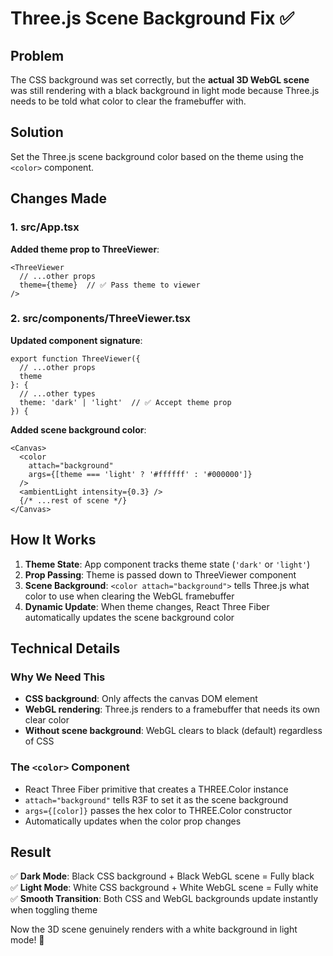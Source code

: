 # Three.js Scene Background Fix ✅

## Problem
The CSS background was set correctly, but the **actual 3D WebGL scene** was still rendering with a black background in light mode because Three.js needs to be told what color to clear the framebuffer with.

## Solution
Set the Three.js scene background color based on the theme using the `<color>` component.

## Changes Made

### 1. src/App.tsx
**Added theme prop to ThreeViewer**:
```tsx
<ThreeViewer 
  // ...other props
  theme={theme}  // ✅ Pass theme to viewer
/>
```

### 2. src/components/ThreeViewer.tsx

**Updated component signature**:
```tsx
export function ThreeViewer({ 
  // ...other props
  theme
}: {
  // ...other types
  theme: 'dark' | 'light'  // ✅ Accept theme prop
}) {
```

**Added scene background color**:
```tsx
<Canvas>
  <color 
    attach="background" 
    args={[theme === 'light' ? '#ffffff' : '#000000']} 
  />
  <ambientLight intensity={0.3} />
  {/* ...rest of scene */}
</Canvas>
```

## How It Works

1. **Theme State**: App component tracks theme state (`'dark'` or `'light'`)
2. **Prop Passing**: Theme is passed down to ThreeViewer component
3. **Scene Background**: `<color attach="background">` tells Three.js what color to use when clearing the WebGL framebuffer
4. **Dynamic Update**: When theme changes, React Three Fiber automatically updates the scene background color

## Technical Details

### Why We Need This
- **CSS background**: Only affects the canvas DOM element
- **WebGL rendering**: Three.js renders to a framebuffer that needs its own clear color
- **Without scene background**: WebGL clears to black (default) regardless of CSS

### The `<color>` Component
- React Three Fiber primitive that creates a THREE.Color instance
- `attach="background"` tells R3F to set it as the scene background
- `args={[color]}` passes the hex color to THREE.Color constructor
- Automatically updates when the color prop changes

## Result
✅ **Dark Mode**: Black CSS background + Black WebGL scene = Fully black  
✅ **Light Mode**: White CSS background + White WebGL scene = Fully white  
✅ **Smooth Transition**: Both CSS and WebGL backgrounds update instantly when toggling theme

Now the 3D scene genuinely renders with a white background in light mode! 🎨
